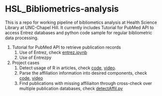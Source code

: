 # HSL_Bibliometrics-analysis
This is a repo for working pipeline of bibliometics analysis at Health Science Library at UNC-Chapel Hill. It currently includes Tutorial for PubMed API to access Entrez databases and python code sample for regular bibliometric data processing. 

1. Tutorial for PubMed API to retrieve publication records
    1. Use of Entrez, check [entrez.ipynb](https://github.com/littlethumb123/HSL_Bibliometrics-analysis/blob/master/Entrez_Tutorial/entrez.ipynb)
    2. Use of Entrezpy
2. Project cases
    1. Detect usage of R in articles, check [code](https://github.com/littlethumb123/HSL_Bibliometrics-analysis/blob/master/Project_Cases/detectR.py), [video](https://youtu.be/_DjLQlS8HqA).  
    2. Parse the affiliation information into desired components, check [code](https://github.com/littlethumb123/HSL_Bibliometrics-analysis/blob/master/Project_Cases/parseAffil.py), [video](https://youtu.be/lJReKNft8v0)
    3. Find publications with missing affiliaiton through cross-check over multiple publication databases, check [detectAffil.py](https://github.com/littlethumb123/HSL_Bibliometrics-analysis/blob/master/Project_Cases/detectAffil.py)
